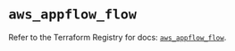# `aws_appflow_flow`

Refer to the Terraform Registry for docs: [`aws_appflow_flow`](https://registry.terraform.io/providers/hashicorp/aws/5.77.0/docs/resources/appflow_flow).
